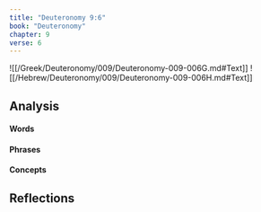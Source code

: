 ```yaml
---
title: "Deuteronomy 9:6"
book: "Deuteronomy"
chapter: 9
verse: 6
---
```

![[/Greek/Deuteronomy/009/Deuteronomy-009-006G.md#Text]]
![[/Hebrew/Deuteronomy/009/Deuteronomy-009-006H.md#Text]]

## Analysis

#### Words

#### Phrases

#### Concepts

## Reflections
